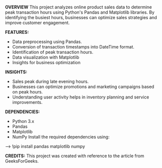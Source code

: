 **OVERVIEW**
This project analyzes online product sales data to determine peak transaction hours using Python's Pandas and Matplotlib libraries. By identifying the busiest hours, businesses can optimize sales strategies and improve customer engagement.

**FEATURES:**
* Data preprocessing using Pandas.
* Conversion of transaction timestamps into DateTime format.
* Identification of peak transaction hours.
* Data visualization with Matplotlib
* Insights for business optimization

**INSIGHTS:**
* Sales peak during late evening hours.
* Businesses can optimize promotions and marketing campaigns based on peak hours.
* Understanding user activity helps in inventory planning and service improvements.

**DEPENDENCIES:**
* Python 3.x
* Pandas
* Matplotlib
* NumPy
Install the required dependencies using:

-->  !pip install pandas matplotlib numpy

**CREDITS:**
This project was created with reference to the article from GeeksForGeeks.
